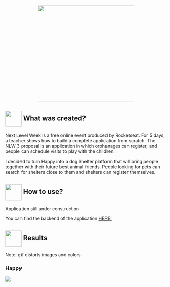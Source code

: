
<h3 align="center">
  <img src="https://user-images.githubusercontent.com/65983895/95797138-1ed07280-0cc5-11eb-8bc6-f1bd6920b02e.png" width="300px"/>
</h3> 
<h2> <img src= "https://img.icons8.com/plasticine/2x/rocket.png" width="50px" height="50px" align="center"/> What was created? </h2>

<p> Next Level Week is a free online event produced by Rocketseat. For 5 days, a teacher shows how to build a complete application from scratch.
The NLW 3 proposal is an application in which orphanages can register, and people can schedule visits to play with the children. </p>

<p> I decided to turn Happy into a dog Shelter platform that will bring people together with their future best animal friends. People looking for pets can search for
shelters close to them and shelters can register themselves.
</p>

<h2> <img src="https://i.dlpng.com/static/png/6577858_preview.png" width="50px" align="center"/> How to use? </h2>
<p> Application still under construction </p>

<p> You can find the backend of the application <a href= "https://github.com/mjulialobo/happy-backend"> HERE! </a>
   

 <h2><img src="https://static.thenounproject.com/png/25759-200.png"width="50px" height="50px" align="center"/> Results</h2>

<p> Note: gif distorts images and colors </p>
 <h3> Happy</h3>
<img src ="https://user-images.githubusercontent.com/65983895/95796128-73beb980-0cc2-11eb-8b19-965405f3fc6c.gif"/>


